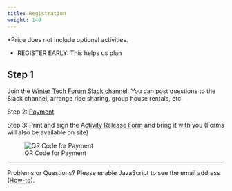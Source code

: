 ```yaml
---
title: Registration
weight: 140
---
```


*Price does not include optional activities.

- REGISTER EARLY: This helps us plan

Step 1
-------

Join the [Winter Tech Forum Slack channel](https://join.slack.com/t/wtfconf/shared_invite/enQtNDk5MjUyMTc4MjkxLWUzMjkxNDM1MGM3MDU2MDJhYTRlODY5MjljOWNlYmQyMmNkMGRmMzlhMWE1ZmQ4NmIyY2JmODhkNWI0NDIyM2Y).
You can post questions to the Slack channel, arrange ride sharing, group house
rentals, etc.

Step 2: [Payment](https://link.waveapps.com/9jsucr-uwqgzh)

Step 3: Print and sign the [Activity Release Form](/release-form) and bring it with you (Forms will also be available on site)

<figure>
  <img src="/images/Summer_Tech_Forum_QRCode.png" alt="QR Code for Payment">
  <figcaption>QR Code for Payment</figcaption>
</figure>


----------------------------------------------------------

Problems or Questions? <script type="text/javascript"><!--/* Generated by www.email-encoder.com */
for(var biyznr=["bA","bA","Yw","bw","aQ","YQ","Lw","IA","aA","RQ","YQ","VA","ZQ","bA","Pg","PA","Og","bQ","QA","PA","bQ","bA","aQ","IA","aQ","Zw","ZQ","YQ","dQ","bQ","Yw","cg","bQ","PQ","aw","ZQ","YQ","cg","YQ","Lg","Yw","Pg","bw","Qg","Zg","dQ","Qg","cg","ZQ","Ig","Yw","Ig","dA","RQ"],jbpmuf=[43,26,34,35,11,30,51,44,3,22,41,21,5,32,38,0,15,29,27,50,36,12,31,2,42,28,25,1,47,40,48,4,9,7,24,49,52,46,10,33,23,53,14,16,6,18,45,17,20,8,19,37,13,39],mercrw=new Array,i=0;i<jbpmuf.length;i++)mercrw[jbpmuf[i]]=biyznr[i];for(var i=0;i<mercrw.length;i++)document.write(atob(mercrw[i]+"=="));
// --></script><noscript>Please enable JavaScript to see the email address (<a href="https://www.email-encoder.com/enablejs/" target="_blank" rel="noopener noreferrer">How-to</a>).</noscript>
